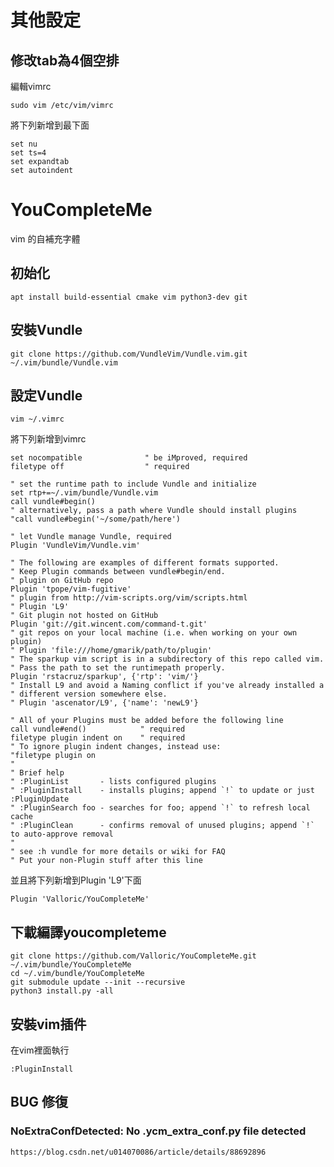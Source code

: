 # 其他設定
## 修改tab為4個空排
 編輯vimrc

    sudo vim /etc/vim/vimrc
   
將下列新增到最下面

    set nu 
    set ts=4
    set expandtab
    set autoindent
# YouCompleteMe
vim 的自補充字體
## 初始化
    apt install build-essential cmake vim python3-dev git
## 安裝Vundle
    git clone https://github.com/VundleVim/Vundle.vim.git ~/.vim/bundle/Vundle.vim
## 設定Vundle
    vim ~/.vimrc
將下列新增到vimrc

    set nocompatible              " be iMproved, required
    filetype off                  " required

    " set the runtime path to include Vundle and initialize
    set rtp+=~/.vim/bundle/Vundle.vim
    call vundle#begin()
    " alternatively, pass a path where Vundle should install plugins
    "call vundle#begin('~/some/path/here')

    " let Vundle manage Vundle, required
    Plugin 'VundleVim/Vundle.vim'

    " The following are examples of different formats supported.
    " Keep Plugin commands between vundle#begin/end.
    " plugin on GitHub repo
    Plugin 'tpope/vim-fugitive'
    " plugin from http://vim-scripts.org/vim/scripts.html
    " Plugin 'L9'
    " Git plugin not hosted on GitHub
    Plugin 'git://git.wincent.com/command-t.git'
    " git repos on your local machine (i.e. when working on your own plugin)
    " Plugin 'file:///home/gmarik/path/to/plugin'
    " The sparkup vim script is in a subdirectory of this repo called vim.
    " Pass the path to set the runtimepath properly.
    Plugin 'rstacruz/sparkup', {'rtp': 'vim/'}
    " Install L9 and avoid a Naming conflict if you've already installed a
    " different version somewhere else.
    " Plugin 'ascenator/L9', {'name': 'newL9'}

    " All of your Plugins must be added before the following line
    call vundle#end()            " required
    filetype plugin indent on    " required
    " To ignore plugin indent changes, instead use:
    "filetype plugin on
    "
    " Brief help
    " :PluginList       - lists configured plugins
    " :PluginInstall    - installs plugins; append `!` to update or just :PluginUpdate
    " :PluginSearch foo - searches for foo; append `!` to refresh local cache
    " :PluginClean      - confirms removal of unused plugins; append `!` to auto-approve removal
    "
    " see :h vundle for more details or wiki for FAQ
    " Put your non-Plugin stuff after this line
    
並且將下列新增到Plugin 'L9'下面

    Plugin 'Valloric/YouCompleteMe'    

## 下載編譯youcompleteme
    git clone https://github.com/Valloric/YouCompleteMe.git ~/.vim/bundle/YouCompleteMe
    cd ~/.vim/bundle/YouCompleteMe
    git submodule update --init --recursive
    python3 install.py -all
## 安裝vim插件
在vim裡面執行

    :PluginInstall
## BUG 修復
### NoExtraConfDetected: No .ycm_extra_conf.py file detected
    https://blog.csdn.net/u014070086/article/details/88692896
